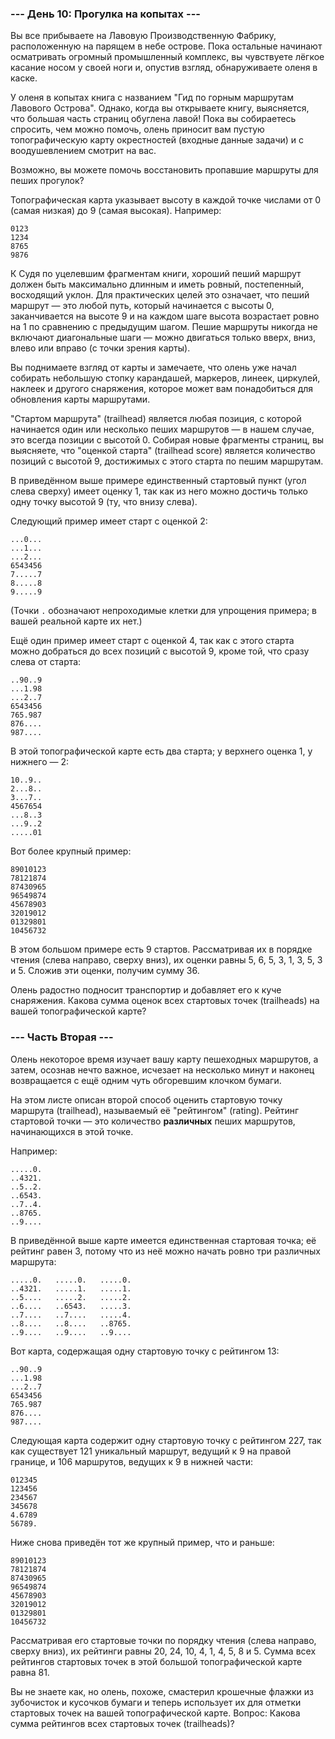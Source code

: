 ### --- День 10: Прогулка на копытах ---

Вы все прибываете на Лавовую Производственную Фабрику, расположенную на парящем в небе острове. Пока остальные начинают осматривать огромный промышленный комплекс, вы чувствуете лёгкое касание носом у своей ноги и, опустив взгляд, обнаруживаете оленя в каске.

У оленя в копытах книга с названием "Гид по горным маршрутам Лавового Острова". Однако, когда вы открываете книгу, выясняется, что большая часть страниц обуглена лавой! Пока вы собираетесь спросить, чем можно помочь, олень приносит вам пустую топографическую карту окрестностей (входные данные задачи) и с воодушевлением смотрит на вас.

Возможно, вы можете помочь восстановить пропавшие маршруты для пеших прогулок?

Топографическая карта указывает высоту в каждой точке числами от 0 (самая низкая) до 9 (самая высокая). Например:
```
0123
1234
8765
9876
```


К
Судя по уцелевшим фрагментам книги, хороший пеший маршрут должен быть максимально длинным и иметь ровный, постепенный, восходящий уклон. Для практических целей это означает, что пеший маршрут — это любой путь, который начинается с высоты 0, заканчивается на высоте 9 и на каждом шаге высота возрастает ровно на 1 по сравнению с предыдущим шагом. Пешие маршруты никогда не включают диагональные шаги — можно двигаться только вверх, вниз, влево или вправо (с точки зрения карты).

Вы поднимаете взгляд от карты и замечаете, что олень уже начал собирать небольшую стопку карандашей, маркеров, линеек, циркулей, наклеек и другого снаряжения, которое может вам понадобиться для обновления карты маршрутами.

"Стартом маршрута" (trailhead) является любая позиция, с которой начинается один или несколько пеших маршрутов — в нашем случае, это всегда позиции с высотой 0. Собирая новые фрагменты страниц, вы выясняете, что "оценкой старта" (trailhead score) является количество позиций с высотой 9, достижимых с этого старта по пешим маршрутам.

В приведённом выше примере единственный стартовый пункт (угол слева сверху) имеет оценку 1, так как из него можно достичь только одну точку высотой 9 (ту, что внизу слева).

Следующий пример имеет старт с оценкой 2:


```
...0...
...1...
...2...
6543456
7.....7
8.....8
9.....9
```



(Точки `.` обозначают непроходимые клетки для упрощения примера; в вашей реальной карте их нет.)

Ещё один пример имеет старт с оценкой 4, так как с этого старта можно добраться до всех позиций с высотой 9, кроме той, что сразу слева от старта:



```
..90..9
...1.98
...2..7
6543456
765.987
876....
987....
```

В этой топографической карте есть два старта; у верхнего оценка 1, у нижнего — 2:

```
10..9..
2...8..
3...7..
4567654
...8..3
...9..2
.....01
```


Вот более крупный пример:

```
89010123
78121874
87430965
96549874
45678903
32019012
01329801
10456732
```

В этом большом примере есть 9 стартов. Рассматривая их в порядке чтения (слева направо, сверху вниз), их оценки равны 5, 6, 5, 3, 1, 3, 5, 3 и 5. Сложив эти оценки, получим сумму 36.

Олень радостно подносит транспортир и добавляет его к куче снаряжения. Какова сумма оценок всех стартовых точек (trailheads) на вашей топографической карте?

### --- Часть Вторая ---

Олень некоторое время изучает вашу карту пешеходных маршрутов, а затем, осознав нечто важное, исчезает на несколько минут и наконец возвращается с ещё одним чуть обгоревшим клочком бумаги.

На этом листе описан второй способ оценить стартовую точку маршрута (trailhead), называемый её "рейтингом" (rating). Рейтинг стартовой точки — это количество **различных** пеших маршрутов, начинающихся в этой точке.

Например:

```
.....0.
..4321.
..5..2.
..6543.
..7..4.
..8765.
..9....
```

В приведённой выше карте имеется единственная стартовая точка; её рейтинг равен 3, потому что из неё можно начать ровно три различных маршрута:

```
.....0.   .....0.   .....0.
..4321.   .....1.   .....1.
..5....   .....2.   .....2.
..6....   ..6543.   .....3.
..7....   ..7....   .....4.
..8....   ..8....   ..8765.
..9....   ..9....   ..9....
```


Вот карта, содержащая одну стартовую точку с рейтингом 13:

```
..90..9
...1.98
...2..7
6543456
765.987
876....
987....
```

Следующая карта содержит одну стартовую точку с рейтингом 227, так как существует 121 уникальный маршрут, ведущий к 9 на правой границе, и 106 маршрутов, ведущих к 9 в нижней части:

```
012345
123456
234567
345678
4.6789
56789.
```

Ниже снова приведён тот же крупный пример, что и раньше:

```
89010123
78121874
87430965
96549874
45678903
32019012
01329801
10456732
```

Рассматривая его стартовые точки по порядку чтения (слева направо, сверху вниз), их рейтинги равны 20, 24, 10, 4, 1, 4, 5, 8 и 5. Сумма всех рейтингов стартовых точек в этой большой топографической карте равна 81.

Вы не знаете как, но олень, похоже, смастерил крошечные флажки из зубочисток и кусочков бумаги и теперь использует их для отметки стартовых точек на вашей топографической карте. Вопрос: Какова сумма рейтингов всех стартовых точек (trailheads)?
